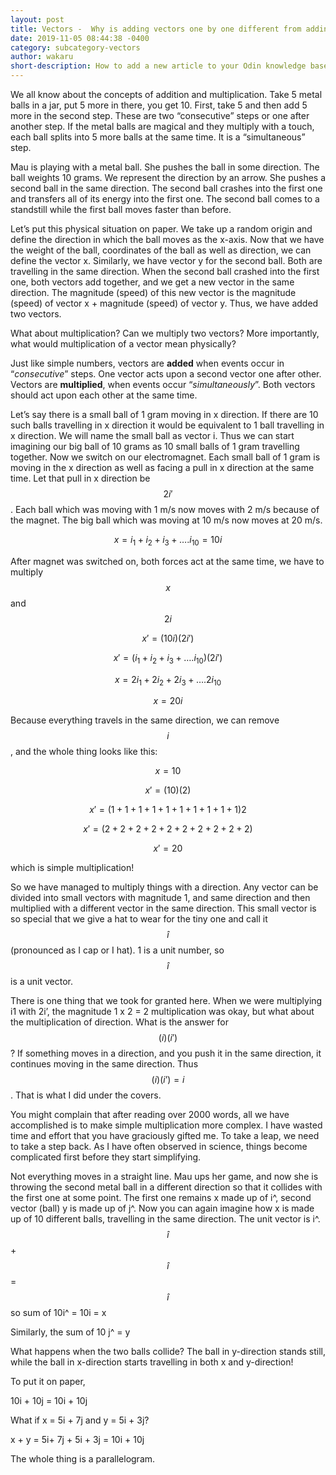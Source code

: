 ```yaml
---
layout: post
title: Vectors -  Why is adding vectors one by one different from adding vectors at the same time?
date: 2019-11-05 08:44:38 -0400
category: subcategory-vectors
author: wakaru
short-description: How to add a new article to your Odin knowledge base
---
```


We all know about the concepts of addition and multiplication. Take 5 metal balls in a jar, put 5 more in there, you get 10. First, take 5 and then add 5 more in the second step. These are two “consecutive” steps or one after another step. If the metal balls are magical and they multiply with a touch, each ball splits into 5 more balls at the same time. It is a “simultaneous” step.

Mau is playing with a metal ball. She pushes the ball in some direction. The ball weights 10 grams. We represent the direction by an arrow. She pushes a second ball in the same direction. The second ball crashes into the first one and transfers all of its energy into the first one. The second ball comes to a standstill while the first ball moves faster than before.

Let’s put this physical situation on paper. We take up a random origin and define the direction in which the ball moves as the x-axis. Now that we have the weight of the ball, coordinates of the ball as well as direction, we can define the vector x. Similarly, we have vector y for the second ball. Both are travelling in the same direction. When the second ball crashed into the first one, both vectors add together, and we get a new vector in the same direction. The magnitude (speed) of this new vector is the magnitude (speed) of vector x + magnitude (speed) of vector y.
Thus, we have added two vectors.

What about multiplication? Can we multiply two vectors? More importantly, what would multiplication of a vector mean physically?

Just like simple numbers, vectors are **added** when events occur in “*consecutive*” steps. One vector acts upon a second vector one after other. Vectors are **multiplied**, when events occur “*simultaneously*”. Both vectors should act upon each other at the same time.

Let’s say there is a small ball of 1 gram moving in x direction. If there are 10 such balls travelling in x direction it would be equivalent to 1 ball travelling in x direction. We will name the small ball as vector i. Thus we can start imagining our big ball of 10 grams as 10 small balls of 1 gram travelling together. Now we switch on our electromagnet. Each small ball of 1 gram is moving in the x direction as well as facing a pull in x direction at the same time. Let that pull in x direction be $$2i'$$. Each ball which was moving with 1 m/s now moves with 2 m/s because of the magnet. The big ball which was moving at 10 m/s now moves at 20 m/s.

$$x = i_1 + i_2 + i_3 + …. i_{10} = 10i$$

After magnet was switched on, both forces act at the same time, we have to multiply $$x$$ and $$2i$$

$$x' = (10i)(2i')$$
 
$$x' = (i_1 + i_2 + i_3 + …. i_{10})( 2i')$$

$$x = 2i_1 + 2i_2 + 2i_3 + …. 2i_{10}$$

$$x = 20i$$

Because everything travels in the same direction, we can remove $$i$$, and the whole thing looks like this:

$$x = 10$$

$$x' = (10)(2)$$

$$x' = (1 + 1 + 1 + 1 + 1 + 1 + 1 + 1 + 1 + 1)2$$

$$x' = (2 + 2 + 2 + 2 + 2 + 2 + 2 + 2 + 2 + 2)$$

$$x' = 20$$

which is simple multiplication!

So we have managed to multiply things with a direction. Any vector can be divided into small vectors with magnitude 1, and same direction and then multiplied with a different vector in the same direction. This small vector is so special that we give a hat to wear for the tiny one and call it $$\hat{i}$$ (pronounced as I cap or I hat). 1 is a unit number, so $$\hat{i}$$ is a unit vector.

There is one thing that we took for granted here. When we were multiplying i1 with 2i’, the magnitude 1 x 2 = 2 multiplication was okay, but what about the multiplication of direction. What is the answer for $$(i) (i')$$? If something moves in a direction, and you push it in the same direction, it continues moving in the same direction. Thus $$(i) (i’) = i$$. That is what I did under the covers.

You might complain that after reading over 2000 words, all we have accomplished is to make simple multiplication more complex. I have wasted time and effort that you have graciously gifted me. To take a leap, we need to take a step back. As I have often observed in science, things become complicated first before they start simplifying.

Not everything moves in a straight line. Mau ups her game, and now she is throwing the second metal ball in a different direction so that it collides with the first one at some point. The first one remains x made up of i^, second vector (ball) y is made up of j^.
Now you can again imagine how x is made up of 10 different balls, travelling in the same direction. The unit vector is i^. $$\hat{i}$$ + $$\hat{i}$$ = $$\hat{i}$$ so sum of 10i^ = 10i = x

Similarly, the sum of 10 j^ = y

What happens when the two balls collide? The ball in y-direction stands still, while the ball in x-direction starts travelling in both x and y-direction!

To put it on paper,

10i + 10j = 10i + 10j

What if x = 5i + 7j and y = 5i + 3j?

x + y = 5i+ 7j + 5i + 3j = 10i + 10j

The whole thing is a parallelogram.

